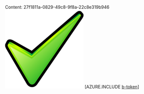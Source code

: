 Content: 27f1811a-0829-49c8-9f8a-22c8e319b946![image](78b63b27-9e26-4e0b-85f3-a134f390842e.png)
[AZURE.INCLUDE [b-token](949b7071-73d4-4fa1-8e63-335b37c509e7.md)]
